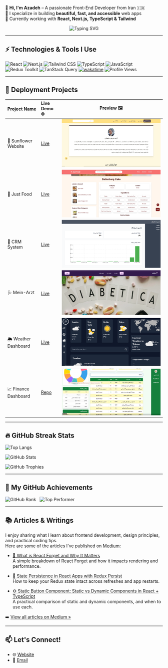 
<div align="left">

🌻 **Hi, I'm Azadeh** – A passionate Front-End Developer from Iran 🇮🇷  
🎯 I specialize in building **beautiful, fast, and accessible** web apps  
🚀 Currently working with **React, Next.js, TypeScript & Tailwind**

</div>

<p align="center">
  <img src="https://readme-typing-svg.herokuapp.com?font=Fira+Code&size=22&pause=1000&color=F75C7E&center=true&vCenter=true&width=440&height=45&lines=Front-end+Developer;React+%7C+Next.js+%7C+TypeScript;Always+Learning+and+Building" alt="Typing SVG" />
</p>

---

## ⚡ Technologies & Tools I Use
![React](https://img.shields.io/badge/-React-61DAFB?style=plastic&logo=react&logoColor=white&labelColor=20232a)
![Next.js](https://img.shields.io/badge/-Next.js-000000?style=plastic&logo=nextdotjs&logoColor=white&labelColor=333)
![Tailwind CSS](https://img.shields.io/badge/-Tailwind%20CSS-06B6D4?style=plastic&logo=tailwind-css&logoColor=white&labelColor=1E293B)
![TypeScript](https://img.shields.io/badge/-TypeScript-3178C6?style=plastic&logo=typescript&logoColor=white&labelColor=1E293B)
![JavaScript](https://img.shields.io/badge/-JavaScript-F7DF1E?style=plastic&logo=javascript&logoColor=black&labelColor=323330)
![Redux Toolkit](https://img.shields.io/badge/Redux%20Toolkit-764ABC?style=plastic&logo=redux&logoColor=white&labelColor=3E275B)
![TanStack Query](https://img.shields.io/badge/TanStack%20Query-FF4154?style=plastic&logo=react-query&logoColor=white&labelColor=8B0000)
[![wakatime](https://wakatime.com/badge/user/2166a209-70a3-47e3-b489-2fee9badf155.svg)](https://wakatime.com/@2166a209-70a3-47e3-b489-2fee9badf155)
![Profile Views](https://komarev.com/ghpvc/?username=frau-azadeh&color=8A2BE2&style=plastic)

---

## 🚀 Deployment Projects

<div align="center" style="width: 100%;">

<table style="width: 100%;">
  <thead>
    <tr>
      <th align="left">Project Name</th>
      <th align="left">Live Demo 🌐</th>
      <th align="center">Preview 🖼️</th>
    </tr>
  </thead>
  <tbody>
    <tr>
      <td>🌻 Sunflower Website</td>
      <td><a href="https://sunflowerdev-dev.com">Live</a></td>
      <td><img src="https://github.com/frau-azadeh/sunflowerdev/blob/main/aboutme.png" width="100%"/></td>
    </tr>
    <tr>
      <td>🍔 Just Food</td>
      <td><a href="https://just-food5.vercel.app/">Live</a></td>
      <td><img src="https://github.com/frau-azadeh/just-food/blob/master/desk-article.png" width="100%"/></td>
    </tr>
    <tr>
      <td>🏢 CRM System</td>
      <td><a href="https://crm-rho-henna.vercel.app/">Live</a></td>
      <td><img src="https://github.com/frau-azadeh/crm/blob/master/crm.png" width="100%"/></td>
    </tr>
    <tr>
      <td>🩺 Mein-Arzt</td>
      <td><a href="https://mein-arzt.vercel.app/">Live</a></td>
      <td><img src="https://github.com/frau-azadeh/sunflowerdev/blob/main/diabland.png" width="100%"/></td>
    </tr>
    <tr>
      <td>🌦️ Weather Dashboard</td>
      <td><a href="https://weather-ashy-three-72.vercel.app/">Live</a></td>
      <td><img src="https://github.com/frau-azadeh/dashboard-weather/blob/master/desk-weather.png" width="100%"/></td>
    </tr>
    <tr>
      <td>📈 Finance Dashboard</td>
      <td><a href="https://github.com/frau-azadeh/finance-bourse">Repo</a></td>
      <td><img src="https://github.com/frau-azadeh/finance-bourse/blob/master/dashboard.png" width="100%"/></td>
    </tr>
  </tbody>
</table>

</div>


---

## 🔥 GitHub Streak Stats
![Top Langs](https://github-readme-stats.vercel.app/api/top-langs/?username=frau-azadeh&theme=radical)

![GitHub Stats](https://github-readme-stats.vercel.app/api?username=frau-azadeh&show_icons=true&theme=radical&show=reviews,discussions_started,discussions_answered,prs_merged,prs_merged_percentage)

![GitHub Trophies](https://github-profile-trophy.vercel.app/?username=frau-azadeh&theme=radical)

---

## 🏅 My GitHub Achievements

![GitHub Rank](https://img.shields.io/badge/GitHub%20Rank-13th%20in%20Iran-%237f3fbf?style=flat&logo=github&logoColor=white)
&nbsp;
![Top Performer](https://img.shields.io/badge/Public%20+%20Private%20Contributions-Top%20Performer%20🔥-e63946?style=flat&logo=github&logoColor=white)

---

## 📚 Articles & Writings

I enjoy sharing what I learn about frontend development, design principles, and practical coding tips.  
Here are some of the articles I've published on [Medium](https://medium.com/@designweb.azadeh):

- [🧠 What is React Forget and Why It Matters](https://medium.com/@designweb.azadeh/what-is-react-forget-and-why-it-matters-7a9823e0877f)  
  A simple breakdown of React Forget and how it impacts rendering and performance.

- [🔄 State Persistence in React Apps with Redux Persist](https://medium.com/@designweb.azadeh/state-persistence-in-react-apps-with-redux-persist-37a29f5c8fd1)  
  How to keep your Redux state intact across refreshes and app restarts.

- [⚙️ Static Button Component: Static vs Dynamic Components in React + TypeScript](https://medium.com/@designweb.azadeh/static-button-componentstatic-vs-dynamic-components-in-react-and-typescript-29a0c09e1f49)  
  A practical comparison of static and dynamic components, and when to use each.

➡️ [View all articles on Medium »](https://medium.com/@designweb.azadeh)

---

## 📫 Let's Connect!

- 🌐 [Website](https://sunflower-dev.com)
- 📧 [Email](designweb.azadeh@gmail.com)

